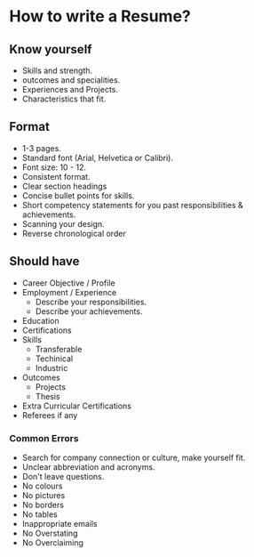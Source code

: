 # How to write a Resume?

## Know yourself 
* Skills and strength.
* outcomes and specialities.
* Experiences and Projects.
* Characteristics that fit.

## Format
* 1-3 pages.
* Standard font (Arial, Helvetica or Calibri).
* Font size: 10 - 12.
* Consistent format.
* Clear section headings
* Concise bullet points for skills.
* Short competency statements for you past responsibilities & achievements.
* Scanning your design.
* Reverse chronological order

## Should have
* Career Objective / Profile
* Employment / Experience
    * Describe your responsibilities.
    * Describe your achievements.
* Education
* Certifications
* Skills
    * Transferable
    * Techinical
    * Industric
* Outcomes
    * Projects
    * Thesis
* Extra Curricular Certifications
* Referees if any

### Common Errors
* Search for company connection or culture, make yourself fit.
* Unclear abbreviation and acronyms.
* Don't leave questions.
* No colours
* No pictures
* No borders
* No tables
* Inappropriate emails
* No Overstating
* No Overclaiming
